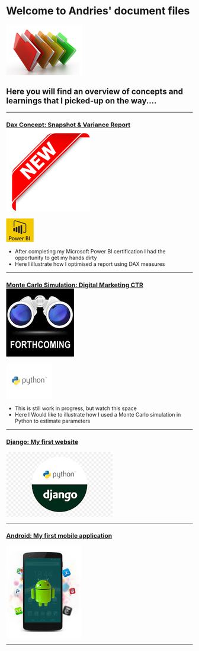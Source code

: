 
# Welcome to Andries' document files

![](/images/files_picture_small.png)

## Here you will find an overview of concepts and learnings that I picked-up on the way.... 

---

### [Dax Concept: Snapshot & Variance Report](https://andriescoetsee.github.io/dax_snapshot_variance_report) ![](/images/new_logo.png)

![](/images/powerBI_small2.png)

* After completing my Microsoft Power BI certification I had the opportunity to get my hands dirty
* Here I illustrate how I optimised a report using DAX measures 

---

### [Monte Carlo Simulation: Digital Marketing CTR](https://github.com/andriescoetsee/Docs.git) ![](/images/forthcoming_logo.png)

![](/images/python_image4.png)

* This is still work in progress, but watch this space
* Here I  Would like to illustrate how I used a Monte Carlo simulation in Python to estimate parameters 

---

### [Django: My first website](https://github.com/andriescoetsee/my_first_website_Django) 

 ![](/images/django_logo.png)
 
 ---

### [Android: My first mobile application](https://github.com/andriescoetsee/my_first_mobile_app_Android) 

 ![](/images/android_logo.png)
 
 ---
